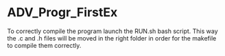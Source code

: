 # ADV_Progr_FirstEx

To correctly compile the program launch the RUN.sh bash script. This way the .c and .h files will be moved in the right folder in order for the makefile to compile them correctly.
